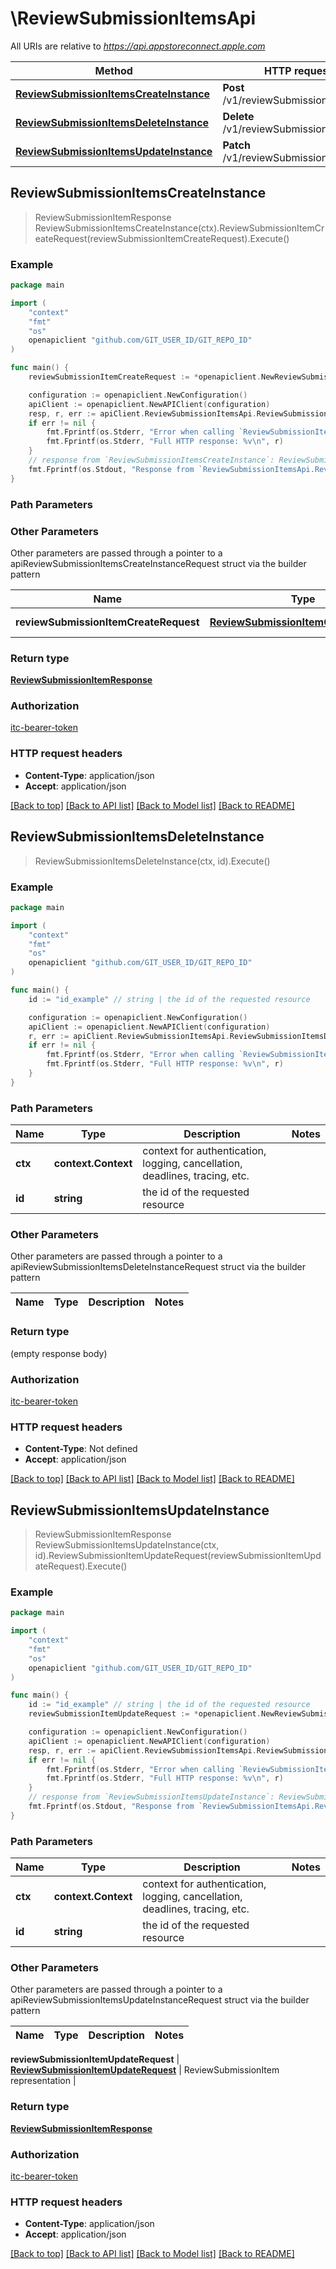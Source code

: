 # \ReviewSubmissionItemsApi

All URIs are relative to *https://api.appstoreconnect.apple.com*

Method | HTTP request | Description
------------- | ------------- | -------------
[**ReviewSubmissionItemsCreateInstance**](ReviewSubmissionItemsApi.md#ReviewSubmissionItemsCreateInstance) | **Post** /v1/reviewSubmissionItems | 
[**ReviewSubmissionItemsDeleteInstance**](ReviewSubmissionItemsApi.md#ReviewSubmissionItemsDeleteInstance) | **Delete** /v1/reviewSubmissionItems/{id} | 
[**ReviewSubmissionItemsUpdateInstance**](ReviewSubmissionItemsApi.md#ReviewSubmissionItemsUpdateInstance) | **Patch** /v1/reviewSubmissionItems/{id} | 



## ReviewSubmissionItemsCreateInstance

> ReviewSubmissionItemResponse ReviewSubmissionItemsCreateInstance(ctx).ReviewSubmissionItemCreateRequest(reviewSubmissionItemCreateRequest).Execute()



### Example

```go
package main

import (
    "context"
    "fmt"
    "os"
    openapiclient "github.com/GIT_USER_ID/GIT_REPO_ID"
)

func main() {
    reviewSubmissionItemCreateRequest := *openapiclient.NewReviewSubmissionItemCreateRequest(*openapiclient.NewReviewSubmissionItemCreateRequestData("Type_example", *openapiclient.NewReviewSubmissionItemCreateRequestDataRelationships(*openapiclient.NewReviewSubmissionItemCreateRequestDataRelationshipsReviewSubmission(*openapiclient.NewAppRelationshipsReviewSubmissionsDataInner("Type_example", "Id_example"))))) // ReviewSubmissionItemCreateRequest | ReviewSubmissionItem representation

    configuration := openapiclient.NewConfiguration()
    apiClient := openapiclient.NewAPIClient(configuration)
    resp, r, err := apiClient.ReviewSubmissionItemsApi.ReviewSubmissionItemsCreateInstance(context.Background()).ReviewSubmissionItemCreateRequest(reviewSubmissionItemCreateRequest).Execute()
    if err != nil {
        fmt.Fprintf(os.Stderr, "Error when calling `ReviewSubmissionItemsApi.ReviewSubmissionItemsCreateInstance``: %v\n", err)
        fmt.Fprintf(os.Stderr, "Full HTTP response: %v\n", r)
    }
    // response from `ReviewSubmissionItemsCreateInstance`: ReviewSubmissionItemResponse
    fmt.Fprintf(os.Stdout, "Response from `ReviewSubmissionItemsApi.ReviewSubmissionItemsCreateInstance`: %v\n", resp)
}
```

### Path Parameters



### Other Parameters

Other parameters are passed through a pointer to a apiReviewSubmissionItemsCreateInstanceRequest struct via the builder pattern


Name | Type | Description  | Notes
------------- | ------------- | ------------- | -------------
 **reviewSubmissionItemCreateRequest** | [**ReviewSubmissionItemCreateRequest**](ReviewSubmissionItemCreateRequest.md) | ReviewSubmissionItem representation | 

### Return type

[**ReviewSubmissionItemResponse**](ReviewSubmissionItemResponse.md)

### Authorization

[itc-bearer-token](../README.md#itc-bearer-token)

### HTTP request headers

- **Content-Type**: application/json
- **Accept**: application/json

[[Back to top]](#) [[Back to API list]](../README.md#documentation-for-api-endpoints)
[[Back to Model list]](../README.md#documentation-for-models)
[[Back to README]](../README.md)


## ReviewSubmissionItemsDeleteInstance

> ReviewSubmissionItemsDeleteInstance(ctx, id).Execute()



### Example

```go
package main

import (
    "context"
    "fmt"
    "os"
    openapiclient "github.com/GIT_USER_ID/GIT_REPO_ID"
)

func main() {
    id := "id_example" // string | the id of the requested resource

    configuration := openapiclient.NewConfiguration()
    apiClient := openapiclient.NewAPIClient(configuration)
    r, err := apiClient.ReviewSubmissionItemsApi.ReviewSubmissionItemsDeleteInstance(context.Background(), id).Execute()
    if err != nil {
        fmt.Fprintf(os.Stderr, "Error when calling `ReviewSubmissionItemsApi.ReviewSubmissionItemsDeleteInstance``: %v\n", err)
        fmt.Fprintf(os.Stderr, "Full HTTP response: %v\n", r)
    }
}
```

### Path Parameters


Name | Type | Description  | Notes
------------- | ------------- | ------------- | -------------
**ctx** | **context.Context** | context for authentication, logging, cancellation, deadlines, tracing, etc.
**id** | **string** | the id of the requested resource | 

### Other Parameters

Other parameters are passed through a pointer to a apiReviewSubmissionItemsDeleteInstanceRequest struct via the builder pattern


Name | Type | Description  | Notes
------------- | ------------- | ------------- | -------------


### Return type

 (empty response body)

### Authorization

[itc-bearer-token](../README.md#itc-bearer-token)

### HTTP request headers

- **Content-Type**: Not defined
- **Accept**: application/json

[[Back to top]](#) [[Back to API list]](../README.md#documentation-for-api-endpoints)
[[Back to Model list]](../README.md#documentation-for-models)
[[Back to README]](../README.md)


## ReviewSubmissionItemsUpdateInstance

> ReviewSubmissionItemResponse ReviewSubmissionItemsUpdateInstance(ctx, id).ReviewSubmissionItemUpdateRequest(reviewSubmissionItemUpdateRequest).Execute()



### Example

```go
package main

import (
    "context"
    "fmt"
    "os"
    openapiclient "github.com/GIT_USER_ID/GIT_REPO_ID"
)

func main() {
    id := "id_example" // string | the id of the requested resource
    reviewSubmissionItemUpdateRequest := *openapiclient.NewReviewSubmissionItemUpdateRequest(*openapiclient.NewReviewSubmissionItemUpdateRequestData("Type_example", "Id_example")) // ReviewSubmissionItemUpdateRequest | ReviewSubmissionItem representation

    configuration := openapiclient.NewConfiguration()
    apiClient := openapiclient.NewAPIClient(configuration)
    resp, r, err := apiClient.ReviewSubmissionItemsApi.ReviewSubmissionItemsUpdateInstance(context.Background(), id).ReviewSubmissionItemUpdateRequest(reviewSubmissionItemUpdateRequest).Execute()
    if err != nil {
        fmt.Fprintf(os.Stderr, "Error when calling `ReviewSubmissionItemsApi.ReviewSubmissionItemsUpdateInstance``: %v\n", err)
        fmt.Fprintf(os.Stderr, "Full HTTP response: %v\n", r)
    }
    // response from `ReviewSubmissionItemsUpdateInstance`: ReviewSubmissionItemResponse
    fmt.Fprintf(os.Stdout, "Response from `ReviewSubmissionItemsApi.ReviewSubmissionItemsUpdateInstance`: %v\n", resp)
}
```

### Path Parameters


Name | Type | Description  | Notes
------------- | ------------- | ------------- | -------------
**ctx** | **context.Context** | context for authentication, logging, cancellation, deadlines, tracing, etc.
**id** | **string** | the id of the requested resource | 

### Other Parameters

Other parameters are passed through a pointer to a apiReviewSubmissionItemsUpdateInstanceRequest struct via the builder pattern


Name | Type | Description  | Notes
------------- | ------------- | ------------- | -------------

 **reviewSubmissionItemUpdateRequest** | [**ReviewSubmissionItemUpdateRequest**](ReviewSubmissionItemUpdateRequest.md) | ReviewSubmissionItem representation | 

### Return type

[**ReviewSubmissionItemResponse**](ReviewSubmissionItemResponse.md)

### Authorization

[itc-bearer-token](../README.md#itc-bearer-token)

### HTTP request headers

- **Content-Type**: application/json
- **Accept**: application/json

[[Back to top]](#) [[Back to API list]](../README.md#documentation-for-api-endpoints)
[[Back to Model list]](../README.md#documentation-for-models)
[[Back to README]](../README.md)

